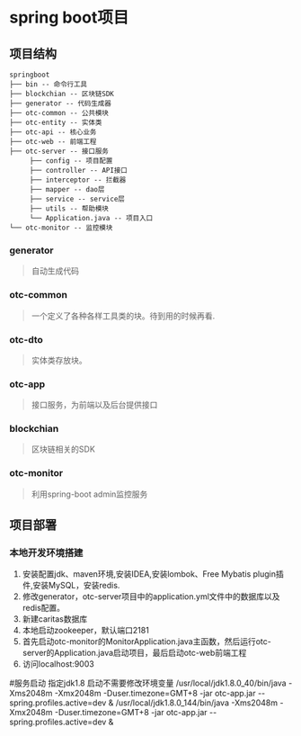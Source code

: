 # spring boot项目


## 项目结构
```
springboot
├── bin -- 命令行工具
├── blockchian -- 区块链SDK
├── generator -- 代码生成器
├── otc-common -- 公共模块
├── otc-entity -- 实体类
├── otc-api -- 核心业务
├── otc-web -- 前端工程
├── otc-server -- 接口服务
     ├── config -- 项目配置
     ├── controller -- API接口
     ├── interceptor -- 拦截器
     ├── mapper -- dao层
     ├── service -- service层
     ├── utils -- 帮助模块
     └── Application.java -- 项目入口
└── otc-monitor -- 监控模块
```

### generator
> 自动生成代码

### otc-common
> 一个定义了各种各样工具类的块。待到用的时候再看.

### otc-dto
>实体类存放块。

### otc-app
>接口服务，为前端以及后台提供接口

### blockchian
>区块链相关的SDK

### otc-monitor
>利用spring-boot admin监控服务

## 项目部署
### 本地开发环境搭建
1. 安装配置jdk、maven环境,安装IDEA,安装lombok、Free Mybatis plugin插件,安装MySQL，安装redis.
2. 修改generator，otc-server项目中的application.yml文件中的数据库以及redis配置。
3. 新建caritas数据库
4. 本地启动zookeeper，默认端口2181
5. 首先启动otc-monitor的MonitorApplication.java主函数，然后运行otc-server的Application.java启动项目，最后启动otc-web前端工程
6. 访问localhost:9003

#服务启动 指定jdk1.8 启动不需要修改环境变量
/usr/local/jdk1.8.0_40/bin/java -Xms2048m -Xmx2048m -Duser.timezone=GMT+8 -jar otc-app.jar --spring.profiles.active=dev &
/usr/local/jdk1.8.0_144/bin/java -Xms2048m -Xmx2048m -Duser.timezone=GMT+8 -jar otc-app.jar --spring.profiles.active=dev &

